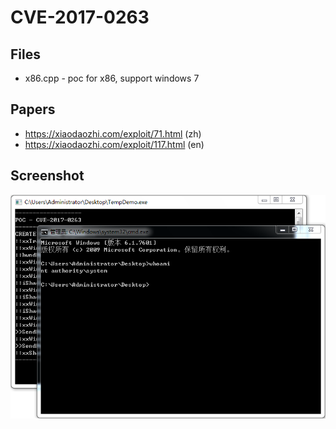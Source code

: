 # CVE-2017-0263

## Files

* x86.cpp - poc for x86, support windows 7

## Papers

* https://xiaodaozhi.com/exploit/71.html (zh)
* https://xiaodaozhi.com/exploit/117.html (en)

## Screenshot

![screenshot](./screenshot.png)
